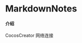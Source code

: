 <!--
 * @Author: guofeng
 * @Date: 2020-10-12 15:59:48
 * @LastEditTime: 2020-10-12 16:00:36
 * @LastEditors: guofeng
 * @Description: 
 * @FilePath: /markdown-notes/README.md
 * @
-->
# MarkdownNotes

#### 介绍
CocosCreator 网络连接

